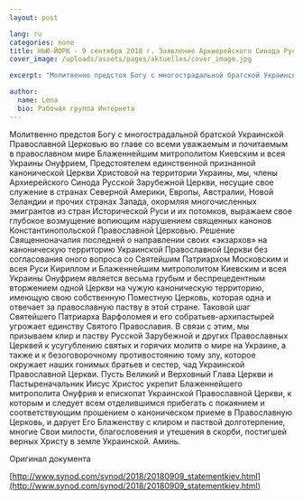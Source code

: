 ```yaml
---
layout: post

lang: ru
categories: none
title: НЬЮ-ЙОРК - 9 сентября 2018 г. Заявление Архиерейского Синода Русской Зарубежной Церкви в связи с назначением в Киев экзархов Константинопольского Патриархата
cover_image: /uploads/assets/pages/aktuelles/cover_image.jpg

excerpt: "Молитвенно предстоя Богу с многострадальной братской Украинской Православной Церковью во главе со всеми уважаемым и почитаемым в православном мире Блаженнейшим митрополитом Киевским ..."

author:
  name: Lena
  bio: Рабочая группа Интернета
---
```

Молитвенно предстоя Богу с многострадальной братской Украинской Православной Церковью во главе со всеми уважаемым и почитаемым в православном мире Блаженнейшим митрополитом Киевским и всея Украины Онуфрием, Предстоятелем единственной признанной канонической Церкви Христовой на территории Украины, мы, члены Архиерейского Синода Русской Зарубежной Церкви, несущие свое служение в странах Северной Америки, Европы, Австралии, Новой Зеландии и прочих странах Запада, окормляя многочисленных эмигрантов из стран Исторической Руси и их потомков, выражаем свое глубокое возмущение вопиющим нарушением священных канонов Константинопольской Православной Церковью. Решение Священноначалия последней о направлении своих «экзархов» на каноническую территорию Украинской Православной Церкви без согласования оного вопроса со Святейшим Патриархом Московским и всея Руси Кириллом и Блаженнейшим митрополитом Киевским и всея Украины Онуфрием является весьма грубым и беспрецедентным вторжением одной Церкви на чужую каноническую территорию, имеющую свою собственную Поместную Церковь, которая одна и отвечает за православную паству в этой стране. Таковой шаг Святейшего Патриарха Варфоломея и его собратьев-архипастырей угрожает единству Святого Православия. В связи с этим, мы призываем клир и паству Русской Зарубежной и других Православных Церквей к усугублению святых и горячих молитв о мире на Украине, а также и к безоговорочному противостоянию тому злу, которое окружает наших гонимых братьев и сестер, чад Украинской Православной Церкви. Пусть Великий и Верховный Глава Церкви и Пастыреначальник Иисус Христос укрепит Блаженнейшего митрополита Онуфрия и епископат Украинской Православной Церкви, к которым и следует всем отделившимся прибегать с покаянием и соответствующим прошением о каноническом приеме в Православную Церковь, и дарует Его Блаженству с клиром и паствой долготерпение, многие Свои милости, благословения и утешения в скорби, постигшей верных Христу в земле Украинской. Аминь.

Оригинал документа

[http://www.synod.com/synod/2018/20180909_statementkiev.html](http://www.synod.com/synod/2018/20180909_statementkiev.html)
